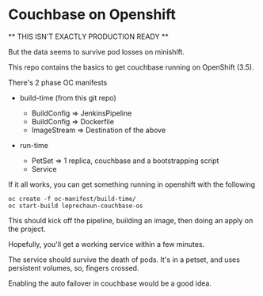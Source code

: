 # Couchbase on Openshift

** THIS ISN'T EXACTLY PRODUCTION READY **

But the data seems to survive pod losses on minishift.

This repo contains the basics to get couchbase running on OpenShift (3.5).

There's 2 phase OC manifests

- build-time (from this git repo)
  - BuildConfig => JenkinsPipeline
  - BuildConfig => Dockerfile
  - ImageStream => Destination of the above

- run-time
  - PetSet => 1 replica, couchbase and a bootstrapping script
  - Service

If it all works, you can get something running in openshift with the following

```
oc create -f oc-manifest/build-time/
oc start-build leprechaun-couchbase-os
```

This should kick off the pipeline, building an image, then doing an apply on the project.

Hopefully, you'll get a working service within a few minutes.

The service should survive the death of pods. It's in a petset, and uses persistent volumes, so, fingers crossed.

Enabling the auto failover in couchbase would be a good idea.

